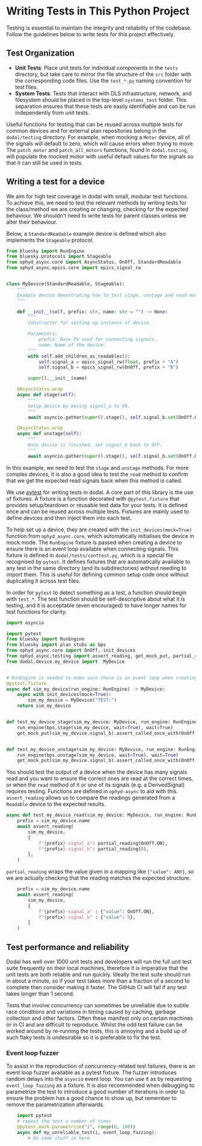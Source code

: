 # Writing Tests in This Python Project

Testing is essential to maintain the integrity and reliability of the codebase. Follow the guidelines below to write tests for this project effectively.

## Test Organization

- **Unit Tests**: Place unit tests for individual components in the `tests` directory, but take care to mirror the file structure of the `src` folder with the corresponding code files. Use the `test_*.py` naming convention for test files.
- **System Tests**: Tests that interact with DLS infrastructure, network, and filesystem should be placed in the top-level `systems_test` folder. This separation ensures that these tests are easily identifiable and can be run independently from unit tests.

Useful functions for testing that can be reused across multiple tests for common devices and for external plan repositories belong in the `dodal/testing` directory. For example, when mocking a `Motor` device, all of the signals will default to zero, which will cause errors when trying to move. The `patch_motor` and `patch_all_motors` functions, found in `dodal.testing`, will populate the mocked motor with useful default values for the signals so that it can still be used in tests.


## Writing a test for a device
We aim for high test coverage in dodal with small, modular test functions. To achieve this, we need to test the relevant methods by writing tests for the class/method we are creating or changing, checking for the expected behaviour. We shouldn't need to write tests for parent classes unless we alter their behaviour.

Below, a `StandardReadable` example device is defined which also implements the `Stageable` protocol.

```Python
from bluesky import RunEngine
from bluesky.protocols import Stageable
from ophyd_async.core import AsyncStatus, OnOff, StandardReadable
from ophyd_async.epics.core import epics_signal_rw


class MyDevice(StandardReadable, Stageable):
    """
    Example device demostrating how to test stage, unstage and read methods.
    """

    def __init__(self, prefix: str, name: str = "") -> None:
        """
        Constructor for setting up instance of device.

        Parameters:
            prefix: Base PV used for connecting signals.
            name: Name of the device.
        """
        with self.add_children_as_readables():
            self.signal_a = epics_signal_rw(float, prefix + "A")
            self.signal_b = epics_signal_rw(OnOff, prefix + "B")

        super().__init__(name)

    @AsyncStatus.wrap
    async def stage(self):
        """
        Setup device by moving signal_a to ON.
        """
        await asyncio.gather(super().stage(), self.signal_b.set(OnOff.ON))

    @AsyncStatus.wrap
    async def unstage(self):
        """
        Once device is finished, set signal_b back to OFF.
        """
        await asyncio.gather(super().stage(), self.signal_b.set(OnOff.OFF))
```

In this example, we need to test the `stage` and `unstage` methods. For more complex devices, it is also a good idea to test the `read` method to confirm that we get the expected read signals back when this method is called.

We use [pytest](https://docs.pytest.org/en/stable/contents.html) for writing tests in dodal. A core part of this library is the use of fixtures. A fixture is a function decorated with `@pytest.fixture` that provides setup/teardown or reusable test data for your tests. It is defined once and can be reused across multiple tests. Fixtures are mainly used to define devices and then inject them into each test.

To help set up a device, they are created with the `init_devices(mock=True)` function from `ophyd_async.core`, which automatically initialises the device in mock mode. The `RunEngine` fixture is passed when creating a device to ensure there is an event loop available when connecting signals. This fixture is defined in `dodal/tests/conftest.py`, which is a special file recognised by `pytest`. It defines fixtures that are automatically available to any test in the same directory (and its subdirectories) without needing to import them. This is useful for defining common setup code once without duplicating it across test files.

In order for `pytest` to detect something as a test, a function should begin with `test_*`. The test function should be self-descriptive about what it is testing, and it is acceptable (even encouraged) to have longer names for test functions for clarity.

```Python
import asyncio

import pytest
from bluesky import RunEngine
from bluesky import plan_stubs as bps
from ophyd_async.core import OnOff, init_devices
from ophyd_async.testing import assert_reading, get_mock_put, partial_reading
from dodal.device.my_device import  MyDevice


# RunEngine is needed to make sure there is an event loop when creating device.
@pytest.fixture
async def sim_my_device(run_engine: RunEngine) -> MyDevice:
    async with init_devices(mock=True):
        sim_my_device = MyDevice("TEST:")
    return sim_my_device


def test_my_device_stage(sim_my_device: MyDevice, run_engine: RunEngine) -> None:
    run_engine(bps.stage(sim_my_device, wait=True), wait=True)
    get_mock_put(sim_my_device.signal_b).assert_called_once_with(OnOff.ON, wait=True)


def test_my_device_unstage(sim_my_device: MyDevice, run_engine: RunEngine) -> None:
    run_engine(bps.unstage(sim_my_device, wait=True), wait=True)
    get_mock_put(sim_my_device.signal_b).assert_called_once_with(OnOff.OFF, wait=True)

```

You should test the output of a device when the device has many signals read and you want to ensure the correct ones are read at the correct times, or when the `read` method of it or one of its signals (e.g. a DerivedSignal) requires testing. Functions are defined in `ophyd-async` to aid with this. `assert_reading` allows us to compare the readings generated from a `Readable` device to the expected results.

```Python
async def test_my_device_read(sim_my_device: MyDevice, run_engine: RunEngine) -> None:
    prefix = sim_my_device.name
    await assert_reading(
        sim_my_device,
        {
            f"{prefix}-signal_a": partial_reading(OnOff.ON),
            f"{prefix}-signal_b": partial_reading(0),
        },
    )
```

`partial_reading` wraps the value given in a mapping like `{"value": ANY}`, so we are actually checking that the reading matches the expected structure.

```Python
    prefix = sim_my_device.name
    await assert_reading(
        sim_my_device,
        {
            f"{prefix}-signal_a" : {"value": OnOff.ON},
            f"{prefix}-signal_b" : {"value": 0},
        }
    )
```

## Test performance and reliability

Dodal has well over 1000 unit tests and developers will run the full unit test suite frequently on their local 
machines, therefore it is imperative that the unit tests are both reliable and run quickly. Ideally the test suite 
should run in about a minute, so if your test takes more than a fraction of a second to complete then consider 
making it faster. The GitHub CI will fail if any test takes longer than 1 second.

Tests that involve concurrency can sometimes be unreliable due to subtle race conditions and variations in timing 
caused by caching, garbage collection and other factors. 
Often these manifest only on certain machines or in CI and are difficult to reproduce. Whilst the odd test failure 
can be worked around by re-running the tests, this is annoying and a build up of such flaky tests is undesirable so 
it is preferable to fix the test.  

### Event loop fuzzer

To assist in the reproduction of concurrency-related test failures, there is an event loop fuzzer available as a 
pytest fixture. The fuzzer introduces random delays into the ``asyncio`` event loop. You can use it as by 
requesting ``event_loop_fuzzing`` as a fixture. It is also recommended when debugging to parametrize the test to 
introduce a good number of iterations in order to ensure the problem has a good chance to show up, but remember to 
remove the parametrization afterwards.

```Python
    import pytest
    # repeat the test a number of times
    @pytest.mark.parametrize("i", range(0, 100))
    async def my_unreliable_test(i, event_loop_fuzzing):
        # Do some stuff in here

```

